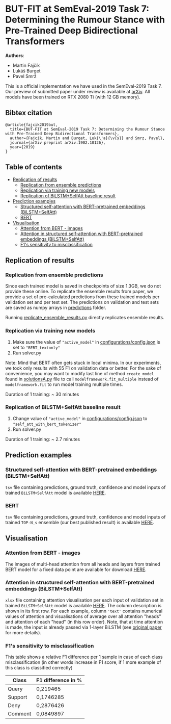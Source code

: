 # BUT-FIT at SemEval-2019 Task 7: Determining the Rumour Stance with Pre-Trained Deep Bidirectional Transformers

__Authors__:
* Martin Fajčík
* Lukáš Burget
* Pavel Smrž

This is a official implementation we have used in the SemEval-2019 Task 7. Our preview of submitted paper under review is available at [arXiv](https://arxiv.org/pdf/1902.10126v1.pdf).
All models have been trained on RTX 2080 Ti (with 12 GB memory).

## Bibtex citation
```
@article{fajcik2019but,
  title={BUT-FIT at SemEval-2019 Task 7: Determining the Rumour Stance with Pre-Trained Deep Bidirectional Transformers},
  author={Fajcik, Martin and Burget, Luk{\'a}{\v{s}} and Smrz, Pavel},
  journal={arXiv preprint arXiv:1902.10126},
  year={2019}
}
```


## Table of contents
- [Replication of results](#replication-of-results)
  * [Replication from ensemble predictions](#replication-from-ensemble-predictions)
  * [Replication via training new models](#replication-via-training-new-models)
  * [Replication of BiLSTM+SelfAtt baseline result](#replication-of-bilstm-selfatt-baseline-result)
- [Prediction examples](#prediction-examples)
  * [Structured self-attention with BERT-pretrained embeddings (BiLSTM+SelfAtt)](#structured-self-attention-with-bert-pretrained-embeddings--bilstm-selfatt-)
  * [BERT](#bert)
- [Visualisation](#visualisation)
  * [Attention from BERT - images](#attention-from-bert---images)
  * [Attention in structured self-attention with BERT-pretrained embeddings (BiLSTM+SelfAtt)](#attention-in-structured-self-attention-with-bert-pretrained-embeddings--bilstm-selfatt-)
  * [F1's sensitivity to misclassification](#f1-s-sensitivity-to-misclassification)
  
## Replication of results
### Replication from ensemble predictions
Since each trained model is saved in checkpoints of size 1.3GB, we do not provide these online.
To replicate the ensemble results from paper, we provide a set of pre-calculated predictions from these trained models per validation set and per test set.
The predictions on validation and test sets are saved as numpy arrays in [predictions](predictions) folder.

Running [replicate_ensemble_results.py](replicate_ensemble_results.py) directly replicates ensemble results.

### Replication via training new models
1. Make sure the value of `"active_model"` in [configurations/config.json](configurations/config.json) is set to `"BERT_textonly"`
2. Run solver.py  

Note: Mind that BERT often gets stuck in local minima. In our experiments, we took only results with 55 F1 on validation data or better.
For the sake of convenience, you may want to modify last line of method `create_model` found in  [solutionsA.py](solutionsA.py) file to call 
 `modelframework.fit_multiple` instead of `modelframework.fit` to run model training multiple times.

Duration of 1 training: ~ 30 minutes

### Replication of BiLSTM+SelfAtt baseline result
1. Change value of `"active_model"` in [configurations/config.json](configurations/config.json) to `"self_att_with_bert_tokenizer"`
2. Run solver.py

Duration of 1 training: ~ 2.7 minutes

## Prediction examples
### Structured self-attention with BERT-pretrained embeddings (BiLSTM+SelfAtt)
`tsv` file containing predictions, ground truth, confidence and model inputs of trained `BiLSTM+SelfAtt` model is available [HERE](https://www.stud.fit.vutbr.cz/~ifajcik/introspection_task_A.frameworks.self_att_with_bert_tokenizing.SelfAtt_BertTokenizing_Framework_F1_0.472417_LOSS_1.019169.tsv).
### BERT
`tsv` file containing predictions, ground truth, confidence and model inputs of trained `TOP-N_s` ensemble (our best published result) is available [HERE](https://www.stud.fit.vutbr.cz/~ifajcik/ensemble_introspection_TOP_N_s.tsv).
## Visualisation
### Attention from BERT - images
The images of multi-head attention from all heads and layers from trained BERT model for a fixed data point are available for download [HERE](https://www.stud.fit.vutbr.cz/~ifajcik/example_attention.zip). 

### Attention in structured self-attention with BERT-pretrained embeddings (BiLSTM+SelfAtt)
`xlsx` file containing attention visualisation per each input of validation set in trained `BiLSTM+SelfAtt` model is available [HERE](https://www.stud.fit.vutbr.cz/~ifajcik/introspection_task_A.frameworks.self_att_with_bert_tokenizing.SelfAtt_BertTokenizing_Framework_F1_0.472417_LOSS_1.019169.xlsx). 
The column description is shown in its first row.
For each example, column `'text'` contains numerical values of attention and visualisations of average over all attention "heads" and attention of each "head" (in this row order). Note, that at time attention is made, the input is already passed via 1-layer BiLSTM (see [original paper](https://arxiv.org/abs/1703.03130) for more details).


### F1's sensitivity to misclassification
This table shows a relative F1 difference per 1 sample in case of each class misclassification (in other words increase in F1 score, if 1 more example of this class is classified correctly)

| Class   | F1 difference in % |
| ------- |------------------- |
| Query   | 0,219465           |
| Support | 0,1746285          |
| Deny    | 0,2876426          |
| Comment | 0,0849897          |
